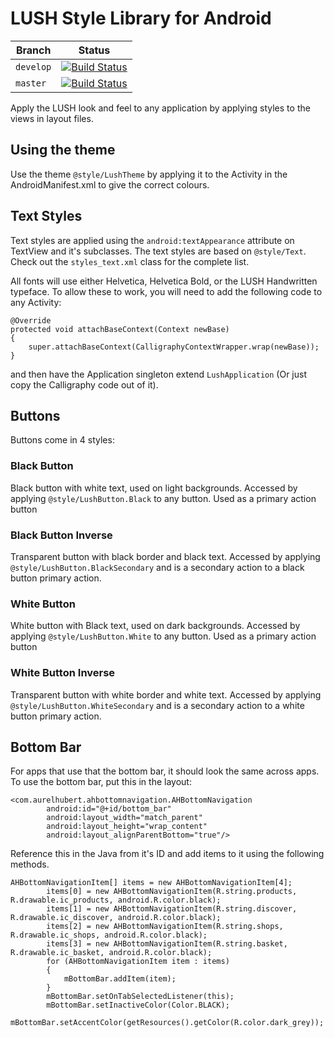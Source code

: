 # LUSH Style Library for Android

| Branch        | Status        |
| ------------- |:-------------:|
| `develop`     | [![Build Status](https://www.bitrise.io/app/7ebbada03cba6cd5/status.svg?token=XIhWz0h1_-cavIc4g_5ilg&branch=develop)](https://www.bitrise.io/app/7ebbada03cba6cd5) |
| `master`      | [![Build Status](https://www.bitrise.io/app/7ebbada03cba6cd5/status.svg?token=XIhWz0h1_-cavIc4g_5ilg&branch=master)](https://www.bitrise.io/app/7ebbada03cba6cd5) |

Apply the LUSH look and feel to any application by applying styles to the views in layout files.

## Using the theme
Use the theme `@style/LushTheme` by applying it to the Activity in the AndroidManifest.xml to give the correct colours.

## Text Styles
Text styles are applied using the `android:textAppearance` attribute on TextView and it's subclasses.
The text styles are based on `@style/Text`. Check out the `styles_text.xml` class for the complete list.

All fonts will use either Helvetica, Helvetica Bold, or the LUSH Handwritten typeface. To allow these to work,
you will need to add the following code to any Activity:

```
@Override
protected void attachBaseContext(Context newBase)
{
	super.attachBaseContext(CalligraphyContextWrapper.wrap(newBase));
}
```

and then have the Application singleton extend `LushApplication` (Or just copy the Calligraphy code out of it).

## Buttons
Buttons come in 4 styles:

### Black Button
Black button with white text, used on light backgrounds. Accessed by applying `@style/LushButton.Black`
to any button. Used as a primary action button

### Black Button Inverse
Transparent button with black border and black text. Accessed by applying `@style/LushButton.BlackSecondary`
and is a secondary action to a black button primary action.

### White Button
White button with Black text, used on dark backgrounds. Accessed by applying `@style/LushButton.White`
to any button. Used as a primary action button

### White Button Inverse
Transparent button with white border and white text. Accessed by applying `@style/LushButton.WhiteSecondary`
and is a secondary action to a white button primary action.

## Bottom Bar
For apps that use that the bottom bar, it should look the same across apps. To use the bottom bar, put this in the layout:
```
<com.aurelhubert.ahbottomnavigation.AHBottomNavigation
		android:id="@+id/bottom_bar"
		android:layout_width="match_parent"
		android:layout_height="wrap_content"
		android:layout_alignParentBottom="true"/>
```
Reference this in the Java from it's ID and add items to it using the following methods.
```
AHBottomNavigationItem[] items = new AHBottomNavigationItem[4];
		items[0] = new AHBottomNavigationItem(R.string.products, R.drawable.ic_products, android.R.color.black);
		items[1] = new AHBottomNavigationItem(R.string.discover, R.drawable.ic_discover, android.R.color.black);
		items[2] = new AHBottomNavigationItem(R.string.shops, R.drawable.ic_shops, android.R.color.black);
		items[3] = new AHBottomNavigationItem(R.string.basket, R.drawable.ic_basket, android.R.color.black);
		for (AHBottomNavigationItem item : items)
		{
			mBottomBar.addItem(item);
		}
		mBottomBar.setOnTabSelectedListener(this);
		mBottomBar.setInactiveColor(Color.BLACK);
		mBottomBar.setAccentColor(getResources().getColor(R.color.dark_grey));
```
